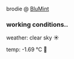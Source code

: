 brodie @ [BluMint](https://www.linkedin.com/company/blumint-io/)

<!--weather_start-->
### working conditions..

weather: clear sky ☀️

temp: -1.69 °C 🧥

<!--weather_end-->
